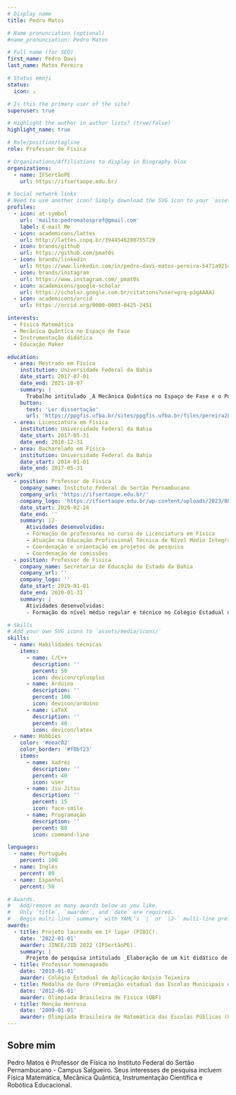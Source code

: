 ```yaml
---
# Display name
title: Pedro Matos

# Name pronunciation (optional)
#name_pronunciation: Pedro Matos

# Full name (for SEO)
first_name: Pedro Davi
last_name: Matos Pereira

# Status emoji
status:
  icon: ☕️

# Is this the primary user of the site?
superuser: true

# Highlight the author in author lists? (true/false)
highlight_name: true

# Role/position/tagline
role: Professor de Física

# Organizations/Affiliations to display in Biography blox
organizations:
  - name: IFSertãoPE
    url: https://ifsertaope.edu.br/

# Social network links
# Need to use another icon? Simply download the SVG icon to your `assets/media/icons/` folder.
profiles:
  - icon: at-symbol
    url: 'mailto:pedromatosprof@gmail.com'
    label: E-mail Me
  - icon: academicons/lattes
    url: http://lattes.cnpq.br/3944546280755729
  - icon: brands/github
    url: https://github.com/pmat0s
  - icon: brands/linkedin
    url: https://www.linkedin.com/in/pedro-davi-matos-pereira-5471a9214
  - icon: brands/instagram
    url: https://www.instagram.com/_pmat0s
  - icon: academicons/google-scholar
    url: https://scholar.google.com.br/citations?user=grq-p3gAAAAJ
  - icon: academicons/orcid
    url: https://orcid.org/0000-0003-0425-2451

interests:
  - Física Matemática
  - Mecânica Quântica no Espaço de Fase
  - Instrumentação didática
  - Educação Maker

education:
  - area: Mestrado em Física
    institution: Universidade Federal da Bahia
    date_start: 2017-07-01
    date_end: 2021-10-07
    summary: |
      Trabalho intitulado _A Mecânica Quântica no Espaço de Fase e o Potencial de Yukawa_. Orientada pelo Prof. Dr. José David Mangueira Vianna e pela Profa. Dra. Maria das Graças Reis Martins.
    button:
      text: 'Ler dissertação'
      url: 'https://ppgfis.ufba.br/sites/ppgfis.ufba.br/files/pereira2021.pdf'
  - area: Licenciatura em Física
    institution: Universidade Federal da Bahia
    date_start: 2017-05-31
    date_end: 2018-12-31
  - area: Bacharelado em Física
    institution: Universidade Federal da Bahia
    date_start: 2014-01-01
    date_end: 2017-05-31
work:
  - position: Professor de Física
    company_name: Instituto Federal do Sertão Pernambucano
    company_url: 'https://ifsertaope.edu.br/'
    company_logo: 'https://ifsertaope.edu.br/wp-content/uploads/2023/08/logoifsertaope.png'
    date_start: 2020-02-24
    date_end: ''
    summary: |2-
      Atividades desenvolvidas:
      - Formação de professores no curso de Licenciatura em Física
      - Atuação na Educação Profissional Técnica de Nível Médio Integrado e Subsequente
      - Coordenação e orientação em projetos de pesquisa
      - Coordenação de comissões
  - position: Professor de Física
    company_name: Secretaria de Educação do Estado da Bahia
    company_url: ''
    company_logo: ''
    date_start: 2019-01-01
    date_end: 2020-01-31
    summary: |
      Atividades desenvolvidas:
      - Formação do nível médio regular e técnico no Colégio Estadual de Aplicação Anísio Teixeira (CEAAT).

# Skills
# Add your own SVG icons to `assets/media/icons/`
skills:
  - name: Habilidades técnicas
    items:
      - name: C/C++
        description: ''
        percent: 50
        icon: devicon/cplusplus
      - name: Arduino
        description: ''
        percent: 100
        icon: devicon/arduino
      - name: LaTeX
        description: ''
        percent: 40
        icon: devicon/latex
  - name: Hobbies
    color: '#eeac02'
    color_border: '#f0bf23'
    items:
      - name: Xadrez
        description: ''
        percent: 40
        icon: user
      - name: Jiu-Jitsu
        description: ''
        percent: 15
        icon: face-smile
      - name: Programação
        description: ''
        percent: 80
        icon: command-line

languages:
  - name: Português
    percent: 100
  - name: Inglês
    percent: 80
  - name: Espanhol
    percent: 50

# Awards.
#   Add/remove as many awards below as you like.
#   Only `title`, `awarder`, and `date` are required.
#   Begin multi-line `summary` with YAML's `|` or `|2-` multi-line prefix and indent 2 spaces below.
awards:
  - title: Projeto laureado em 1º lugar (PIBIC).
    date: '2022-01-01'
    awarder: JINCE/JID 2022 (IFSertãoPE).
    summary: |
      Projeto de pesquisa intitulado _Elaboração de um kit didático de baixo custo para ensino de oscilações amortecidas utilizando o arduíno_, desenvolvido pela aluna Maria Gabriela Pereira da Silva (Licenciatura em Física do Campus Salgueiro) e financiado pela CNPq.
  - title: Professor homenageado
    date: '2019-01-01'
    awarder: Colégio Estadual de Aplicação Anísio Teixeira
  - title: Medalha de Ouro (Premiação estadual das Escolas Municipais e Estaduais).
    date: '2012-06-01'
    awarder: Olimpíada Brasileira de Física (OBF)
  - title: Menção Honrosa
    date: '2009-01-01'
    awarder: Olimpíada Brasileira de Matemática das Escolas Públicas (OBMEP).
---
```


## Sobre mim

Pedro Matos é Professor de Física no Instituto Federal do Sertão Pernambucano - Campus Salgueiro. Seus interesses de pesquisa incluem Física Matemática, Mecânica Quântica, Instrumentação Científica e Robótica Educacional.
